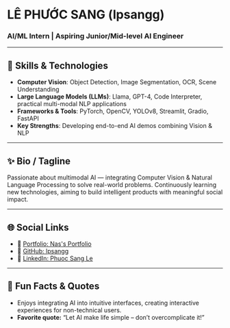 # LÊ PHƯỚC SANG (lpsangg)

### AI/ML Intern | Aspiring Junior/Mid-level AI Engineer

---

## 🔑 Skills & Technologies

- **Computer Vision**: Object Detection, Image Segmentation, OCR, Scene Understanding
- **Large Language Models (LLMs)**: Llama, GPT-4, Code Interpreter, practical multi-modal NLP applications
- **Frameworks & Tools**: PyTorch, OpenCV, YOLOv8, Streamlit, Gradio, FastAPI
- **Key Strengths**: Developing end-to-end AI demos combining Vision & NLP

---

## ✨ Bio / Tagline

Passionate about multimodal AI — integrating Computer Vision & Natural Language Processing to solve real-world problems. Continuously learning new technologies, aiming to build intelligent products with meaningful social impact.

---

## 🌐 Social Links

- 🔗 [Portfolio: Nas's Portfolio](https://lpsangg.github.io/lpsang/)  
- 🐙 [GitHub: lpsangg](https://github.com/lpsangg)  
- 💼 [LinkedIn: Phuoc Sang Le](https://www.linkedin.com/in/lpsang/)

---

## 🎈 Fun Facts & Quotes

- Enjoys integrating AI into intuitive interfaces, creating interactive experiences for non-technical users.
- **Favorite quote:** “Let AI make life simple – don’t overcomplicate it!”
